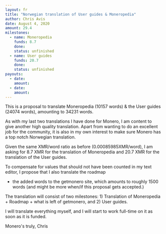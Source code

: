 ```yaml
---
layout: fr
title: "Norwegian translation of User guides & Moneropedia"
author: Chris Avis
date: August 4, 2020
amount: 29.4
milestones:
  - name: Moneropedia
    funds: 8.7
    done:
    status: unfinished
  - name: User guides
    funds: 20.7
    done:
    status: unfinished
payouts:
  - date:
    amount:
  - date:
    amount:
---
```


This is a proposal to translate Moneropedia (10157 words) & the User guides (24074 words), amounting to 34231 words.

As with my last two translations I have done for Monero, I am content to give another high quality translation. Apart 
from wanting to do an excellent job for the community, it is also in my own interest to make sure Monero has a top notch 
Norwegian translation.

Given the same XMR/word ratio as before (0.00085985XMR/word), I am asking for 8.7 XMR for the translation of Moneropedia 
and 20.7 XMR for the translation of the User guides.

To compensate for values that should not have been counted in my text editor, I propose that I also translate the roadmap 
+ the added words to the getmonero site, which amounts to roughly 1500 words (and might be more when/if this proposal gets 
accepted.)

The translation will consist of two milestones: 1) Translation of Moneropedia + Roadmap + what is left of getmonero, and 2) User guides.

I will translate everything myself, and I will start to work full-time on it as soon as it is funded.

Monero's truly,
Chris